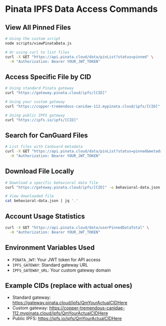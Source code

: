 # Pinata IPFS Data Access Commands

## View All Pinned Files
```bash
# Using the custom script
node scripts/viewPinataData.js

# Or using curl to list files
curl -X GET "https://api.pinata.cloud/data/pinList?status=pinned" \
  -H "Authorization: Bearer YOUR_JWT_TOKEN"
```

## Access Specific File by CID
```bash
# Using standard Pinata gateway
curl "https://gateway.pinata.cloud/ipfs/[CID]"

# Using your custom gateway
curl "https://copper-tremendous-canidae-112.mypinata.cloud/ipfs/[CID]"

# Using public IPFS gateway
curl "https://ipfs.io/ipfs/[CID]"
```

## Search for CanGuard Files
```bash
# List files with CanGuard metadata
curl -X GET "https://api.pinata.cloud/data/pinList?status=pinned&metadata[keyvalues][platform]=CanGuard-AI" \
  -H "Authorization: Bearer YOUR_JWT_TOKEN"
```

## Download File Locally
```bash
# Download a specific behavioral data file
curl "https://gateway.pinata.cloud/ipfs/[CID]" -o behavioral-data.json

# View downloaded file
cat behavioral-data.json | jq '.'
```

## Account Usage Statistics
```bash
curl -X GET "https://api.pinata.cloud/data/userPinnedDataTotal" \
  -H "Authorization: Bearer YOUR_JWT_TOKEN"
```

## Environment Variables Used
- `PINATA_JWT`: Your JWT token for API access
- `IPFS_GATEWAY`: Standard gateway URL
- `IPFS_GATEWAY_URL`: Your custom gateway domain

## Example CIDs (replace with actual ones)
- Standard gateway: https://gateway.pinata.cloud/ipfs/QmYourActualCIDHere
- Custom gateway: https://copper-tremendous-canidae-112.mypinata.cloud/ipfs/QmYourActualCIDHere
- Public IPFS: https://ipfs.io/ipfs/QmYourActualCIDHere
